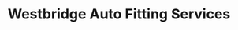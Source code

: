 ---
title: "Westbridge Auto Fitting Services"
url: /darlington/westbridge-auto-fitting-services/
shop: car repair
---